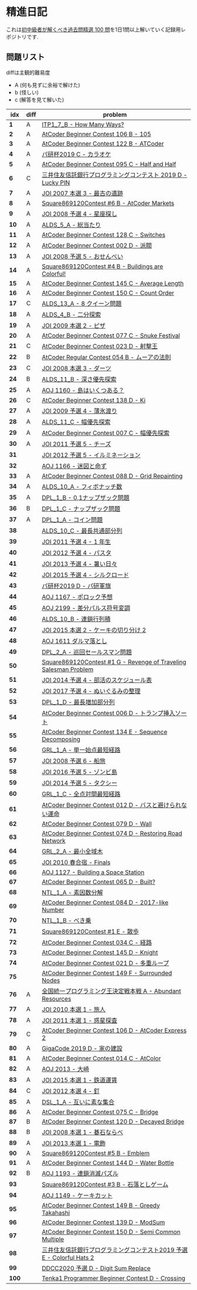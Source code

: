 # 精進日記
 これは[初中級者が解くべき過去問精選 100 問](https://qiita.com/e869120/items/eb50fdaece12be418faa#2-3-%E5%88%86%E9%87%8E%E5%88%A5%E5%88%9D%E4%B8%AD%E7%B4%9A%E8%80%85%E3%81%8C%E8%A7%A3%E3%81%8F%E3%81%B9%E3%81%8D%E9%81%8E%E5%8E%BB%E5%95%8F%E7%B2%BE%E9%81%B8-100-%E5%95%8F)を1日1問以上解いていく記録用レポジトリです. 

## 問題リスト  
diffは主観的難易度  
- A (何も見ずに余裕で解けた)
- b (怪しい)
- c (解答を見て解いた)  

| idx     | diff | problem                                                                                                                               |
| ------- | ---- | ------------------------------------------------------------------------------------------------------------------------------------- |
| **1**   | A    | [ITP1_7_B - How Many Ways?](http://judge.u-aizu.ac.jp/onlinejudge/description.jsp?id=ITP1_7_B&lang=ja)                                |
| **2**   | A    | [AtCoder Beginner Contest 106 B - 105](https://atcoder.jp/contests/abc106/tasks/abc106_b)                                             |
| **3**   | A    | [AtCoder Beginner Contest 122 B - ATCoder](https://atcoder.jp/contests/abc122/tasks/abc122_b)                                         |
| **4**   | A    | [パ研杯2019 C - カラオケ](https://atcoder.jp/contests/pakencamp-2019-day3/tasks/pakencamp_2019_day3_c)                                |
| **5**   | A    | [AtCoder Beginner Contest 095 C - Half and Half](https://atcoder.jp/contests/abc095/tasks/arc096_a)                                   |
| **6**   | C    | [三井住友信託銀行プログラミングコンテスト 2019 D - Lucky PIN](https://atcoder.jp/contests/sumitrust2019/tasks/sumitb2019_d)           |
| **7**   | A    | [JOI 2007 本選 3 - 最古の遺跡](https://atcoder.jp/contests/joi2007ho/tasks/joi2007ho_c)                                               |
| **8**   | A    | [Square869120Contest #6 B - AtCoder Markets](https://atcoder.jp/contests/s8pc-6/tasks/s8pc_6_b)                                       |
| **9**   | A    | [JOI 2008 予選 4 - 星座探し](https://atcoder.jp/contests/joi2008yo/tasks/joi2008yo_d)                                                 |
| **10**  | A    | [ALDS_5_A - 総当たり](http://judge.u-aizu.ac.jp/onlinejudge/description.jsp?id=ALDS1_5_A&lang=ja)                                     |
| **11**  | A    | [AtCoder Beginner Contest 128 C - Switches](https://atcoder.jp/contests/abc128/tasks/abc128_c)                                        |
| **12**  | A    | [AtCoder Beginner Contest 002 D - 派閥](https://atcoder.jp/contests/abc002/tasks/abc002_4)                                            |
| **13**  | A    | [JOI 2008 予選 5 - おせんべい](https://atcoder.jp/contests/joi2008yo/tasks/joi2008yo_e)                                               |
| **14**  | A    | [Square869120Contest #4 B - Buildings are Colorful!](https://atcoder.jp/contests/s8pc-4/tasks/s8pc_4_b)                               |
| **15**  | A    | [AtCoder Beginner Contest 145 C - Average Length](https://atcoder.jp/contests/abc145/tasks/abc145_c)                                  |
| **16**  | A    | [AtCoder Beginner Contest 150 C - Count Order](https://atcoder.jp/contests/abc150/tasks/abc150_c)                                     |
| **17**  | C    | [ALDS_13_A - 8 クイーン問題](http://judge.u-aizu.ac.jp/onlinejudge/description.jsp?id=ALDS1_13_A&lang=ja)                             |
| **18**  | A    | [ALDS_4_B - 二分探索](http://judge.u-aizu.ac.jp/onlinejudge/description.jsp?id=ALDS1_4_B&lang=ja)                                     |
| **19**  | A    | [JOI 2009 本選 2 - ピザ](https://atcoder.jp/contests/joi2009ho/tasks/joi2009ho_b)                                                     |
| **20**  | A    | [AtCoder Beginner Contest 077 C - Snuke Festival](https://atcoder.jp/contests/abc077/tasks/arc084_a)                                  |
| **21**  | C    | [AtCoder Beginner Contest 023 D - 射撃王](https://atcoder.jp/contests/abc023/tasks/abc023_d)                                          |
| **22**  | B    | [AtCoder Regular Contest 054 B - ムーアの法則](https://atcoder.jp/contests/arc054/tasks/arc054_b)                                     |
| **23**  | C    | [JOI 2008 本選 3 - ダーツ](https://atcoder.jp/contests/joi2008ho/tasks/joi2008ho_c)                                                   |
| **24**  | B    | [ALDS_11_B - 深さ優先探索](http://judge.u-aizu.ac.jp/onlinejudge/description.jsp?id=ALDS1_11_B)                                       |
| **25**  | A    | [AOJ 1160 - 島はいくつある？](http://judge.u-aizu.ac.jp/onlinejudge/description.jsp?id=1160&lang=jp)                                  |
| **26**  | C    | [AtCoder Beginner Contest 138 D - Ki](https://atcoder.jp/contests/abc138/tasks/abc138_d)                                              |
| **27**  | A    | [JOI 2009 予選 4 - 薄氷渡り](https://atcoder.jp/contests/joi2009yo/tasks/joi2009yo_d)                                                 |
| **28**  | A    | [ALDS_11_C - 幅優先探索](http://judge.u-aizu.ac.jp/onlinejudge/description.jsp?id=ALDS1_11_C&lang=ja)                                 |
| **29**  | A    | [AtCoder Beginner Contest 007 C - 幅優先探索](https://atcoder.jp/contests/abc007/tasks/abc007_3)                                      |
| **30**  | A    | [JOI 2011 予選 5 - チーズ](https://atcoder.jp/contests/joi2011yo/tasks/joi2011yo_e)                                                   |
| **31**  |      | [JOI 2012 予選 5 - イルミネーション](https://atcoder.jp/contests/joi2012yo/tasks/joi2012yo_e)                                         |
| **32**  |      | [AOJ 1166 - 迷図と命ず](http://judge.u-aizu.ac.jp/onlinejudge/description.jsp?id=1166&lang=jp)                                        |
| **33**  | A    | [AtCoder Beginner Contest 088 D - Grid Repainting](https://atcoder.jp/contests/abc088/tasks/abc088_d)                                 |
| **34**  | A    | [ALDS_10_A - フィボナッチ数](http://judge.u-aizu.ac.jp/onlinejudge/description.jsp?id=ALDS1_10_A&lang=ja)                             |
| **35**  | A    | [DPL_1_B - 0,1ナップザック問題](http://judge.u-aizu.ac.jp/onlinejudge/description.jsp?id=DPL_1_B&lang=ja)                             |
| **36**  | B    | [DPL_1_C - ナップザック問題](http://judge.u-aizu.ac.jp/onlinejudge/description.jsp?id=DPL_1_C&lang=ja)                                |
| **37**  | A    | [DPL_1_A - コイン問題](http://judge.u-aizu.ac.jp/onlinejudge/description.jsp?id=DPL_1_A&lang=ja)                                      |
| **38**  |      | [ALDS_10_C - 最長共通部分列](http://judge.u-aizu.ac.jp/onlinejudge/description.jsp?id=ALDS1_10_C&lang=ja)                             |
| **39**  |      | [JOI 2011 予選 4 - 1 年生](https://atcoder.jp/contests/joi2011yo/tasks/joi2011yo_d)                                                   |
| **40**  |      | [JOI 2012 予選 4 - パスタ](https://atcoder.jp/contests/joi2012yo/tasks/joi2012yo_d)                                                   |
| **41**  |      | [JOI 2013 予選 4 - 暑い日々](https://atcoder.jp/contests/joi2013yo/tasks/joi2013yo_d)                                                 |
| **42**  |      | [JOI 2015 予選 4 - シルクロード](https://atcoder.jp/contests/joi2015yo/tasks/joi2015yo_d)                                             |
| **43**  |      | [パ研杯2019 D - パ研軍旗](https://atcoder.jp/contests/pakencamp-2019-day3/tasks/pakencamp_2019_day3_d)                                |
| **44**  |      | [AOJ 1167 - ポロック予想](http://judge.u-aizu.ac.jp/onlinejudge/description.jsp?id=1167&lang=jp)                                      |
| **45**  |      | [AOJ 2199 - 差分パルス符号変調](http://judge.u-aizu.ac.jp/onlinejudge/description.jsp?id=2199&lang=jp)                                |
| **46**  |      | [ALDS_10_B - 連鎖行列積](http://judge.u-aizu.ac.jp/onlinejudge/description.jsp?id=ALDS1_10_B&lang=ja)                                 |
| **47**  |      | [JOI 2015 本選 2 - ケーキの切り分け 2](https://atcoder.jp/contests/joi2015ho/tasks/joi2015ho_b)                                       |
| **48**  |      | [AOJ 1611 ダルマ落とし](http://judge.u-aizu.ac.jp/onlinejudge/description.jsp?id=1611&lang=jp)                                        |
| **49**  |      | [DPL_2_A - 巡回セールスマン問題](http://judge.u-aizu.ac.jp/onlinejudge/description.jsp?id=DPL_2_A&lang=ja)                            |
| **50**  |      | [Square869120Contest #1 G - Revenge of Traveling Salesman Problem](https://atcoder.jp/contests/s8pc-1/tasks/s8pc_1_g)                 |
| **51**  |      | [JOI 2014 予選 4 - 部活のスケジュール表](https://atcoder.jp/contests/joi2014yo/tasks/joi2014yo_d)                                     |
| **52**  |      | [JOI 2017 予選 4 - ぬいぐるみの整理](https://atcoder.jp/contests/joi2017yo/tasks/joi2017yo_d)                                         |
| **53**  |      | [DPL_1_D - 最長増加部分列](http://judge.u-aizu.ac.jp/onlinejudge/description.jsp?id=DPL_1_D&lang=ja)                                  |
| **54**  |      | [AtCoder Beginner Contest 006 D - トランプ挿入ソート](https://atcoder.jp/contests/abc006/tasks/abc006_4)                              |
| **55**  |      | [AtCoder Beginner Contest 134 E - Sequence Decomposing](https://atcoder.jp/contests/abc134/tasks/abc134_e)                            |
| **56**  |      | [GRL_1_A - 単一始点最短経路](http://judge.u-aizu.ac.jp/onlinejudge/description.jsp?id=GRL_1_A&lang=ja)                                |
| **57**  |      | [JOI 2008 予選 6 - 船旅](https://atcoder.jp/contests/joi2008yo/tasks/joi2008yo_f)                                                     |
| **58**  |      | [JOI 2016 予選 5 - ゾンビ島](https://atcoder.jp/contests/joi2016yo/tasks/joi2016yo_e)                                                 |
| **59**  |      | [JOI 2014 予選 5 - タクシー](https://atcoder.jp/contests/joi2014yo/tasks/joi2014yo_e)                                                 |
| **60**  |      | [GRL_1_C - 全点対間最短経路](http://judge.u-aizu.ac.jp/onlinejudge/description.jsp?id=GRL_1_C&lang=ja)                                |
| **61**  |      | [AtCoder Beginner Contest 012 D - バスと避けられない運命](https://atcoder.jp/contests/abc012/tasks/abc012_4)                          |
| **62**  |      | [AtCoder Beginner Contest 079 D - Wall](https://atcoder.jp/contests/abc079/tasks/abc079_d)                                            |
| **63**  |      | [AtCoder Beginner Contest 074 D - Restoring Road Network](https://atcoder.jp/contests/abc074/tasks/arc083_b)                          |
| **64**  |      | [GRL_2_A - 最小全域木](http://judge.u-aizu.ac.jp/onlinejudge/description.jsp?id=GRL_2_A&lang=ja)                                      |
| **65**  |      | [JOI 2010 春合宿 - Finals](https://atcoder.jp/contests/joisc2010/tasks/joisc2010_finals)                                              |
| **66**  |      | [AOJ 1127 - Building a Space Station](http://judge.u-aizu.ac.jp/onlinejudge/description.jsp?id=1127)                                  |
| **67**  |      | [AtCoder Beginner Contest 065 D - Built?](https://atcoder.jp/contests/abc065/tasks/arc076_b)                                          |
| **68**  |      | [NTL_1_A - 素因数分解](http://judge.u-aizu.ac.jp/onlinejudge/description.jsp?id=NTL_1_A&lang=ja)                                      |
| **69**  |      | [AtCoder Beginner Contest 084 D - 2017-like Number](https://atcoder.jp/contests/abc084/tasks/abc084_d)                                |
| **70**  |      | [NTL_1_B - べき乗](http://judge.u-aizu.ac.jp/onlinejudge/description.jsp?id=NTL_1_B&lang=ja)                                          |
| **71**  |      | [Square869120Contest #1 E - 散歩](https://atcoder.jp/contests/s8pc-1/tasks/s8pc_1_e)                                                  |
| **72**  |      | [AtCoder Beginner Contest 034 C - 経路](https://atcoder.jp/contests/abc034/tasks/abc034_c)                                            |
| **73**  |      | [AtCoder Beginner Contest 145 D - Knight](https://atcoder.jp/contests/abc145/tasks/abc145_d)                                          |
| **74**  |      | [AtCoder Beginner Contest 021 D - 多重ループ](https://atcoder.jp/contests/abc021/tasks/abc021_d)                                      |
| **75**  |      | [AtCoder Beginner Contest 149 F - Surrounded Nodes](https://atcoder.jp/contests/abc149/tasks/abc149_f)                                |
| **76**  | A    | [全国統一プログラミング王決定戦本戦 A - Abundant Resources](https://atcoder.jp/contests/nikkei2019-final/tasks/nikkei2019_final_a)    |
| **77**  | A    | [JOI 2010 本選 1 - 旅人](https://atcoder.jp/contests/joi2010ho/tasks/joi2010ho_a)                                                     |
| **78**  | A    | [JOI 2011 本選 1 - 惑星探査](https://atcoder.jp/contests/joi2011ho/tasks/joi2011ho1)                                                  |
| **79**  | C    | [AtCoder Beginner Contest 106 D - AtCoder Express 2](https://atcoder.jp/contests/abc106/tasks/abc106_d)                               |
| **80**  | A    | [GigaCode 2019 D - 家の建設](https://atcoder.jp/contests/gigacode-2019/tasks/gigacode_2019_d)                                         |
| **81**  | A    | [AtCoder Beginner Contest 014 C - AtColor](https://atcoder.jp/contests/abc014/tasks/abc014_3)                                         |
| **82**  | A    | [AOJ 2013 - 大崎](http://judge.u-aizu.ac.jp/onlinejudge/description.jsp?id=2013)                                                      |
| **83**  | A    | [JOI 2015 本選 1 - 鉄道運賃](https://atcoder.jp/contests/joi2015ho/tasks/joi2015ho_a)                                                 |
| **84**  | C    | [JOI 2012 本選 4 - 釘](https://atcoder.jp/contests/joi2012ho/tasks/joi2012ho4)                                                        |
| **85**  | A    | [DSL_1_A - 互いに素な集合](http://judge.u-aizu.ac.jp/onlinejudge/description.jsp?id=DSL_1_A&lang=ja)                                  |
| **86**  | A    | [AtCoder Beginner Contest 075 C - Bridge](https://atcoder.jp/contests/abc075/tasks/abc075_c?lang=ja)                                  |
| **87**  | B    | [AtCoder Beginner Contest 120 D - Decayed Bridge](https://atcoder.jp/contests/abc120/tasks/abc120_d)                                  |
| **88**  | B    | [JOI 2008 本選 1 - 碁石ならべ](https://atcoder.jp/contests/joi2008ho/tasks/joi2008ho_a)                                               |
| **89**  | A    | [JOI 2013 本選 1 - 電飾](https://atcoder.jp/contests/joi2013ho/tasks/joi2013ho1)                                                      |
| **90**  | A    | [Square869120Contest #5 B - Emblem](https://atcoder.jp/contests/s8pc-5/tasks/s8pc_5_b)                                                |
| **91**  | A    | [AtCoder Beginner Contest 144 D - Water Bottle](https://atcoder.jp/contests/abc144/tasks/abc144_d)                                    |
| **92**  | B    | [AOJ 1193 - 連鎖消滅パズル](http://judge.u-aizu.ac.jp/onlinejudge/description.jsp?id=1193&lang=jp)                                    |
| **93**  |      | [Square869120Contest #3 B - 石落としゲーム](https://atcoder.jp/contests/s8pc-3/tasks/s8pc_3_b)                                        |
| **94**  |      | [AOJ 1149 - ケーキカット](http://judge.u-aizu.ac.jp/onlinejudge/description.jsp?id=1149&lang=jp)                                      |
| **95**  |      | [AtCoder Beginner Contest 149 B - Greedy Takahashi](https://atcoder.jp/contests/abc149/tasks/abc149_b)                                |
| **96**  |      | [AtCoder Beginner Contest 139 D - ModSum](https://atcoder.jp/contests/abc139/tasks/abc139_d)                                          |
| **97**  |      | [AtCoder Beginner Contest 150 D - Semi Common Multiple](https://atcoder.jp/contests/abc150/tasks/abc150_d)                            |
| **98**  |      | [三井住友信託銀行プログラミングコンテスト2019 予選 E - Colorful Hats 2](https://atcoder.jp/contests/sumitrust2019/tasks/sumitb2019_e) |
| **99**  |      | [DDCC2020 予選 D - Digit Sum Replace](https://atcoder.jp/contests/ddcc2020-qual/tasks/ddcc2020_qual_d)                                |
| **100** |      | [Tenka1 Programmer Beginner Contest D - Crossing](https://atcoder.jp/contests/tenka1-2018-beginner/tasks/tenka1_2018_d)               |

